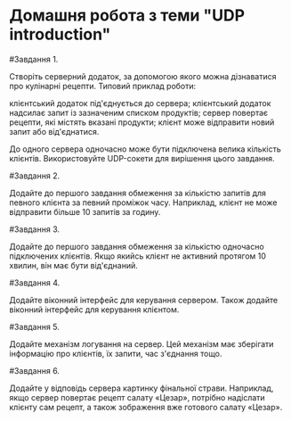 # Домашня робота з теми "UDP introduction"

#Завдання 1.

Створіть серверний додаток, за допомогою якого можна 
дізнаватися про кулінарні рецепти. Типовий приклад роботи:

клієнтський додаток під'єднується до сервера;
клієнтський додаток надсилає запит із зазначеним списком 
продуктів;
сервер повертає рецепти, які містять вказані продукти;
клієнт може відправити новий запит або від'єднатися.

До одного сервера одночасно може бути підключена велика 
кількість клієнтів. Використовуйте UDP-сокети для вирішення 
цього завдання.

#Завдання 2.

Додайте до першого завдання обмеження за кількістю запитів 
для певного клієнта за певний проміжок часу. Наприклад, клієнт 
не може відправити більше 10 запитів за годину.

#Завдання 3.

Додайте до першого завдання обмеження за кількістю 
одночасно підключених клієнтів. Якщо якийсь клієнт не активний 
протягом 10 хвилин, він має бути від'єднаний.

#Завдання 4.

Додайте віконний інтерфейс для керування сервером. Також 
додайте віконний інтерфейс для керування клієнтом.

#Завдання 5.

Додайте механізм логування на сервер. Цей механізм має 
зберігати інформацію про клієнтів, їх запити, час з'єднання тощо.

#Завдання 6.

Додайте у відповідь сервера картинку фінальної страви. 
Наприклад, якщо сервер повертає рецепт салату «Цезар», 
потрібно надіслати клієнту сам рецепт, а також зображення вже 
готового салату «Цезар».

